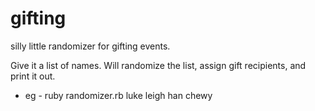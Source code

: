 gifting
=======

silly little randomizer for gifting events.

Give it a list of names.  Will randomize the list, assign gift recipients, and print it out.
* eg - ruby randomizer.rb luke leigh han chewy
